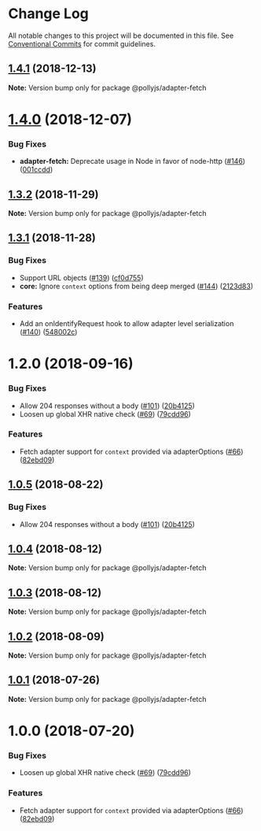 # Change Log

All notable changes to this project will be documented in this file.
See [Conventional Commits](https://conventionalcommits.org) for commit guidelines.

## [1.4.1](https://github.com/netflix/pollyjs/tree/master/packages/@pollyjs/adapter-fetch/compare/v1.4.0...v1.4.1) (2018-12-13)

**Note:** Version bump only for package @pollyjs/adapter-fetch

# [1.4.0](https://github.com/netflix/pollyjs/tree/master/packages/@pollyjs/adapter-fetch/compare/v1.3.2...v1.4.0) (2018-12-07)

### Bug Fixes

- **adapter-fetch:** Deprecate usage in Node in favor of node-http ([#146](<https://github.com/netflix/pollyjs/tree/master/packages/[@pollyjs](https://github.com/pollyjs)/adapter-fetch/issues/146>)) ([001ccdd](https://github.com/netflix/pollyjs/tree/master/packages/@pollyjs/adapter-fetch/commit/001ccdd))

## [1.3.2](https://github.com/netflix/pollyjs/tree/master/packages/@pollyjs/adapter-fetch/compare/v1.3.1...v1.3.2) (2018-11-29)

**Note:** Version bump only for package @pollyjs/adapter-fetch

## [1.3.1](https://github.com/netflix/pollyjs/tree/master/packages/@pollyjs/adapter-fetch/compare/v1.2.0...v1.3.1) (2018-11-28)

### Bug Fixes

- Support URL objects ([#139](<https://github.com/netflix/pollyjs/tree/master/packages/[@pollyjs](https://github.com/pollyjs)/adapter-fetch/issues/139>)) ([cf0d755](https://github.com/netflix/pollyjs/tree/master/packages/@pollyjs/adapter-fetch/commit/cf0d755))
- **core:** Ignore `context` options from being deep merged ([#144](<https://github.com/netflix/pollyjs/tree/master/packages/[@pollyjs](https://github.com/pollyjs)/adapter-fetch/issues/144>)) ([2123d83](https://github.com/netflix/pollyjs/tree/master/packages/@pollyjs/adapter-fetch/commit/2123d83))

### Features

- Add an onIdentifyRequest hook to allow adapter level serialization ([#140](<https://github.com/netflix/pollyjs/tree/master/packages/[@pollyjs](https://github.com/pollyjs)/adapter-fetch/issues/140>)) ([548002c](https://github.com/netflix/pollyjs/tree/master/packages/@pollyjs/adapter-fetch/commit/548002c))

<a name="1.2.0"></a>

# 1.2.0 (2018-09-16)

### Bug Fixes

- Allow 204 responses without a body ([#101](<https://github.com/netflix/pollyjs/tree/master/packages/[@pollyjs](https://github.com/pollyjs)/adapter-fetch/issues/101>)) ([20b4125](https://github.com/netflix/pollyjs/tree/master/packages/@pollyjs/adapter-fetch/commit/20b4125))
- Loosen up global XHR native check ([#69](<https://github.com/netflix/pollyjs/tree/master/packages/[@pollyjs](https://github.com/pollyjs)/adapter-fetch/issues/69>)) ([79cdd96](https://github.com/netflix/pollyjs/tree/master/packages/@pollyjs/adapter-fetch/commit/79cdd96))

### Features

- Fetch adapter support for `context` provided via adapterOptions ([#66](<https://github.com/netflix/pollyjs/tree/master/packages/[@pollyjs](https://github.com/pollyjs)/adapter-fetch/issues/66>)) ([82ebd09](https://github.com/netflix/pollyjs/tree/master/packages/@pollyjs/adapter-fetch/commit/82ebd09))

<a name="1.0.5"></a>

## [1.0.5](https://github.com/netflix/pollyjs/tree/master/packages/@pollyjs/adapter-fetch/compare/@pollyjs/adapter-fetch@1.0.4...@pollyjs/adapter-fetch@1.0.5) (2018-08-22)

### Bug Fixes

- Allow 204 responses without a body ([#101](<https://github.com/netflix/pollyjs/tree/master/packages/[@pollyjs](https://github.com/pollyjs)/adapter-fetch/issues/101>)) ([20b4125](https://github.com/netflix/pollyjs/tree/master/packages/@pollyjs/adapter-fetch/commit/20b4125))

<a name="1.0.4"></a>

## [1.0.4](https://github.com/netflix/pollyjs/tree/master/packages/@pollyjs/adapter-fetch/compare/@pollyjs/adapter-fetch@1.0.3...@pollyjs/adapter-fetch@1.0.4) (2018-08-12)

**Note:** Version bump only for package @pollyjs/adapter-fetch

<a name="1.0.3"></a>

## [1.0.3](https://github.com/netflix/pollyjs/tree/master/packages/@pollyjs/adapter-fetch/compare/@pollyjs/adapter-fetch@1.0.2...@pollyjs/adapter-fetch@1.0.3) (2018-08-12)

**Note:** Version bump only for package @pollyjs/adapter-fetch

<a name="1.0.2"></a>

## [1.0.2](https://github.com/netflix/pollyjs/tree/master/packages/@pollyjs/adapter-fetch/compare/@pollyjs/adapter-fetch@1.0.1...@pollyjs/adapter-fetch@1.0.2) (2018-08-09)

**Note:** Version bump only for package @pollyjs/adapter-fetch

<a name="1.0.1"></a>

## [1.0.1](https://github.com/netflix/pollyjs/tree/master/packages/@pollyjs/adapter-fetch/compare/@pollyjs/adapter-fetch@1.0.0...@pollyjs/adapter-fetch@1.0.1) (2018-07-26)

**Note:** Version bump only for package @pollyjs/adapter-fetch

<a name="1.0.0"></a>

# 1.0.0 (2018-07-20)

### Bug Fixes

- Loosen up global XHR native check ([#69](<https://github.com/netflix/pollyjs/tree/master/packages/[@pollyjs](https://github.com/pollyjs)/adapter-fetch/issues/69>)) ([79cdd96](https://github.com/netflix/pollyjs/tree/master/packages/@pollyjs/adapter-fetch/commit/79cdd96))

### Features

- Fetch adapter support for `context` provided via adapterOptions ([#66](<https://github.com/netflix/pollyjs/tree/master/packages/[@pollyjs](https://github.com/pollyjs)/adapter-fetch/issues/66>)) ([82ebd09](https://github.com/netflix/pollyjs/tree/master/packages/@pollyjs/adapter-fetch/commit/82ebd09))
